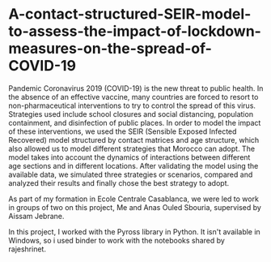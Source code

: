 # A-contact-structured-SEIR-model-to-assess-the-impact-of-lockdown-measures-on-the-spread-of-COVID-19

Pandemic Coronavirus 2019 (COVID-19) is the new threat to public health. In the absence of an effective vaccine, many
countries are forced to resort to non-pharmaceutical interventions to try to control the spread of this virus. Strategies used include
school closures and social distancing, population containment, and disinfection of public places. In order to model the impact of these
interventions, we used the SEIR (Sensible Exposed Infected Recovered) model structured by contact matrices and age structure, which
also allowed us to model different strategies that Morocco can adopt. The model takes into account the dynamics of interactions
between different age sections and in different locations. After validating the model using the available data, we simulated three
strategies or scenarios, compared and analyzed their results and finally chose the best strategy to adopt. 

As part of my formation in Ecole Centrale Casablanca, we were led to work in groups of two on this project, Me and Anas Ouled Sbouria, supervised by Aissam Jebrane.

In this project, I worked with the Pyross
library in Python. It isn't available in Windows, so i used binder to work with the notebooks shared by rajeshrinet.
